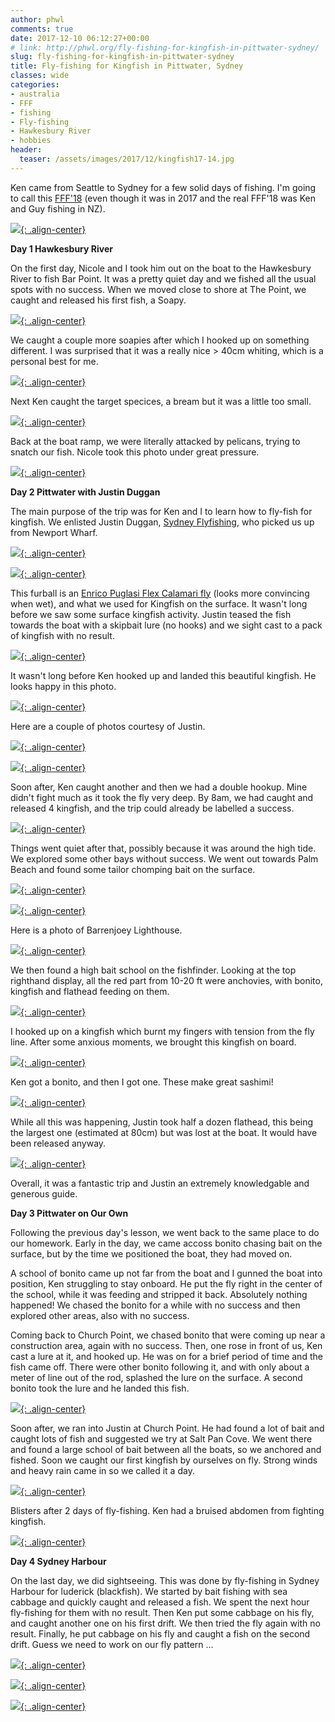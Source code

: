 ```yaml
---
author: phwl
comments: true
date: 2017-12-10 06:12:27+00:00
# link: http://phwl.org/fly-fishing-for-kingfish-in-pittwater-sydney/
slug: fly-fishing-for-kingfish-in-pittwater-sydney
title: Fly-fishing for Kingfish in Pittwater, Sydney
classes: wide
categories:
- australia
- FFF
- fishing
- Fly-fishing
- Hawkesbury River
- hobbies
header:
  teaser: /assets/images/2017/12/kingfish17-14.jpg
---
```


Ken came from Seattle to Sydney for a few solid days of fishing. I'm going to call this [FFF'18](http://phwl.org/category/hobbies/fishing/fff/) (even though it was in 2017 and the real FFF'18 was Ken and Guy fishing in NZ).

[![](/assets/images/2017/12/kingfish17-14.jpg){: .align-center}](/assets/images/2017/12/kingfish17-14.jpg)

<!-- more -->

**Day 1 Hawkesbury River**

On the first day, Nicole and I took him out on the boat to the Hawkesbury River to fish Bar Point. It was a pretty quiet day and we fished all the usual spots with no success. When we moved close to shore at The Point, we caught and released his first fish, a Soapy.

[![](/assets/images/2017/12/kingfish17-1.jpg){: .align-center}](/assets/images/2017/12/kingfish17-1.jpg)

We caught a couple more soapies after which I hooked up on something different. I was surprised that it was a really nice > 40cm whiting, which is a personal best for me.

[![](/assets/images/2017/12/kingfish17-2.jpg){: .align-center}](/assets/images/2017/12/kingfish17-2.jpg)

Next Ken caught the target specices, a bream but it was a little too small.

[![](/assets/images/2017/12/kingfish17-3.jpg){: .align-center}](/assets/images/2017/12/kingfish17-3.jpg)

Back at the boat ramp, we were literally attacked by pelicans, trying to snatch our fish. Nicole took this photo under great pressure.

[![](/assets/images/2017/12/kingfish17-4.jpg){: .align-center}](/assets/images/2017/12/kingfish17-4.jpg)

**Day 2 Pittwater with Justin Duggan**

The main purpose of the trip was for Ken and I to learn how to fly-fish for kingfish. We enlisted Justin Duggan, [Sydney Flyfishing](http://sydneyflyfishing.com.au/), who picked us up from Newport Wharf.

[![](/assets/images/2017/12/kingfish17-5.jpg){: .align-center}](/assets/images/2017/12/kingfish17-5.jpg)

[![](/assets/images/2017/12/kingfish17-6.jpg){: .align-center}](/assets/images/2017/12/kingfish17-6.jpg)

This furball is an [Enrico Puglasi Flex Calamari fly](https://www.epflies.com/estore/ep-deals/173815) (looks more convincing when wet), and what we used for Kingfish on the surface. It wasn't long before we saw some surface kingfish activity. Justin teased the fish towards the boat with a skipbait lure (no hooks) and we sight cast to a pack of kingfish with no result.

[![](/assets/images/2017/12/kingfish17-7.jpg){: .align-center}](/assets/images/2017/12/kingfish17-7.jpg)

It wasn't long before Ken hooked up and landed this beautiful kingfish. He looks happy in this photo.

[![](/assets/images/2017/12/kingfish17-9.jpg){: .align-center}](/assets/images/2017/12/kingfish17-9.jpg)

Here are a couple of photos courtesy of Justin.

[![](/assets/images/2017/12/IMG_5706.jpg){: .align-center}](/assets/images/2017/12/IMG_5706.jpg)

[![](/assets/images/2017/12/IMG_5717.jpg){: .align-center}](/assets/images/2017/12/IMG_5717.jpg)

Soon after, Ken caught another and then we had a double hookup. Mine didn't fight much as it took the fly very deep. By 8am, we had caught and released 4 kingfish, and the trip could already be labelled a success.

[![](/assets/images/2017/12/kingfish17-10.jpg){: .align-center}](/assets/images/2017/12/kingfish17-10.jpg)

Things went quiet after that, possibly because it was around the high tide. We explored some other bays without success. We went out towards Palm Beach and found some tailor chomping bait on the surface.

[![](/assets/images/2017/12/kingfish17-12.jpg){: .align-center}](/assets/images/2017/12/kingfish17-12.jpg)

[![](/assets/images/2017/12/kingfish17-11.jpg){: .align-center}](/assets/images/2017/12/kingfish17-11.jpg)

Here is a photo of Barrenjoey Lighthouse.

[![](/assets/images/2017/12/kingfish17-13.jpg){: .align-center}](/assets/images/2017/12/kingfish17-13.jpg)

We then found a high bait school on the fishfinder. Looking at the top righthand display, all the red part from 10-20 ft were anchovies, with bonito, kingfish and flathead feeding on them.

[![](/assets/images/2017/12/kingfish17-15.jpg){: .align-center}](/assets/images/2017/12/kingfish17-15.jpg)

I hooked up on a kingfish which burnt my fingers with tension from the fly line. After some anxious moments, we brought this kingfish on board.

[![](/assets/images/2017/12/kingfish17-14.jpg){: .align-center}](/assets/images/2017/12/kingfish17-14.jpg)

Ken got a bonito, and then I got one. These make great sashimi!

[![](/assets/images/2017/12/kingfish17-17.jpg){: .align-center}](/assets/images/2017/12/kingfish17-17.jpg)

While all this was happening, Justin took half a dozen flathead, this being the largest one (estimated at 80cm) but was lost at the boat. It would have been released anyway.

[![](/assets/images/2017/12/kingfish17-18.jpg){: .align-center}](/assets/images/2017/12/kingfish17-18.jpg)

Overall, it was a fantastic trip and Justin an extremely knowledgable and generous guide.

**Day 3 Pittwater on Our Own**

Following the previous day's lesson, we went back to the same place to do our homework. Early in the day, we came accoss bonito chasing bait on the surface, but by the time we positioned the boat, they had moved on.

A school of bonito came up not far from the boat and I gunned the boat into position, Ken struggling to stay onboard. He put the fly right in the center of the school, while it was feeding and stripped it back. Absolutely nothing happened! We chased the bonito for a while with no success and then explored other areas, also with no success.

Coming back to Church Point, we chased bonito that were coming up near a construction area, again with no success. Then, one rose in front of us, Ken cast a lure at it, and hooked up. He was on for a brief period of time and the fish came off. There were other bonito following it, and with only about a meter of line out of the rod, splashed the lure on the surface. A second bonito took the lure and he landed this fish.

[![](/assets/images/2017/12/kingfish17-20.jpg){: .align-center}](/assets/images/2017/12/kingfish17-20.jpg)

Soon after, we ran into Justin at Church Point. He had found a lot of bait and caught lots of fish and suggested we try at Salt Pan Cove. We went there and found a large school of bait between all the boats, so we anchored and fished. Soon we caught our first kingfish by ourselves on fly. Strong winds and heavy rain came in so we called it a day.

[![](/assets/images/2017/12/kingfish17-21.jpg){: .align-center}](/assets/images/2017/12/kingfish17-21.jpg)

Blisters after 2 days of fly-fishing. Ken had a bruised abdomen from fighting kingfish.

[![](/assets/images/2017/12/IMG_0460.jpg){: .align-center}](/assets/images/2017/12/IMG_0460.jpg)

**Day 4 Sydney Harbour**

On the last day, we did sightseeing. This was done by fly-fishing in Sydney Harbour for luderick (blackfish). We started by bait fishing with sea cabbage and quickly caught and released a fish. We spent the next hour fly-fishing for them with no result. Then Ken put some cabbage on his fly, and caught another one on his first drift. We then tried the fly again with no result. Finally, he put cabbage on his fly and caught a fish on the second drift. Guess we need to work on our fly pattern ...

[![](/assets/images/2017/12/kingfish17-22.jpg){: .align-center}](/assets/images/2017/12/kingfish17-22.jpg)

[![](/assets/images/2017/12/kingfish17-23-1.jpg){: .align-center}](/assets/images/2017/12/kingfish17-23-1.jpg)

[![](/assets/images/2017/12/kingfish17-24.jpg){: .align-center}](/assets/images/2017/12/kingfish17-24.jpg)
